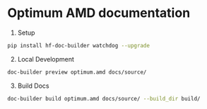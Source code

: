 # Optimum AMD documentation

1. Setup
```bash
pip install hf-doc-builder watchdog --upgrade
```

2. Local Development
```bash
doc-builder preview optimum.amd docs/source/
```
3. Build Docs
```bash
doc-builder build optimum.amd docs/source/ --build_dir build/ 
```
